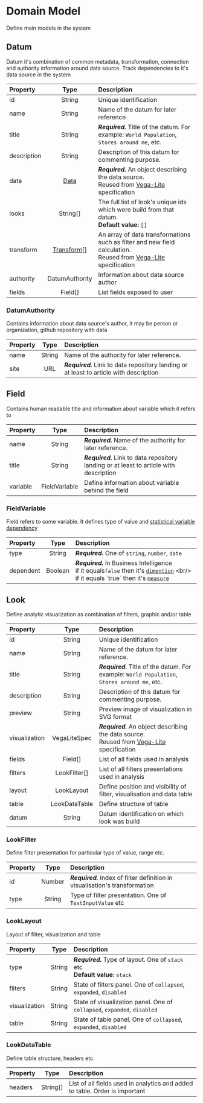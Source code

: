 # Domain Model

Define main models in the system

## Datum

Datum it's combination of common metadata, transformation, connection and authority information around data source. 
Track dependencies to it's data source in the system

| Property    | Type  | Description  |
| :---------- |:-------------:| :-----|
| id        | String  |  Unique identification|
| name        | String  |  Name of the datum for later reference|
| title       | String      | _**Required.**_ Title of the datum. For example: `World Population`, `Stores around me`, etc.|
| description | String      | Description of this datum for commenting purpose. |
| data | [Data](https://vega.github.io/vega-lite/docs/data.html)  | _**Required.**_ An object describing the data source. <br/> Reused from [Vega-Lite](https://vega.github.io/vega-lite/docs/spec.html) specification  |
| looks | String[] |  The full list of look's unique ids which were build from that datum.  <br/> **Default value:** `[]` |
| transform | [Transform](https://vega.github.io/vega-lite/docs/transform.html)[] | An array of data transformations such as filter and new field calculation. <br/> Reused from [Vega-Lite](https://vega.github.io/vega-lite/docs/spec.html) specification|
| authority | DatumAuthority | Information about data source author |
| fields | Field[] | List fields exposed to user|

### DatumAuthority

Contains information about data source's author, it may be person or organization, github repository with data

| Property    | Type  | Description  |
| :---------- |:-------------:| :-----|
| name        | String  |  Name of the authority for later reference. |
| site       | URL      | _**Required.**_ Link to data repository landing or at least to article with description|


## Field

Contains human readable title and information about variable which it refers to

| Property    | Type  | Description  |
| :---------- |:-------------:| :-----|
| name        | String  |  _**Required.**_ Name of the authority for later reference. |
| title       | String  | _**Required.**_ Link to data repository landing or at least to article with description|
| variable    | FieldVariable  |  Define information about variable behind the field|

### FieldVariable

Field refers to some variable. It defines type of value and [statistical variable dependency](https://en.wikipedia.org/wiki/Dependent_and_independent_variables)

| Property    | Type  | Description  |
| :---------- |:-------------:| :-----|
| type        | String  |  _**Required.**_ One of `string`, `number`, `date` |
| dependent   | Boolean  |  _**Required.**_  In Business Intelligence <br/> if it equals`false` then it's [`dimention`](https://en.wikipedia.org/wiki/Dimension_(data_warehouse)) <br/> if it equals `true` then it's [`measure`](https://en.wikipedia.org/wiki/Measure_(data_warehouse))

## Look

Define analytic visualization as combination of filters, graphic and/or table

| Property    | Type  | Description  |
| :---------- |:-------------:| :-----|
| id        | String  |  Unique identification|
| name        | String  |  Name of the datum for later reference.|
| title       | String      | _**Required.**_ Title of the datum. For example: `World Population`, `Stores around me`, etc.|
| description | String      | Description of this datum for commenting purpose. |
| preview | String     | Preview image of visualization in SVG format|
| visualization | VegaLiteSpec | _**Required.**_ An object describing the data source. <br/> Reused from [Vega-Lite](https://vega.github.io/vega-lite/docs/spec.html) specification  |
| fields | Field[] | List of all fields used in analysis|
| filters | LookFilter[] | List of all filters presentations used in analysis|
| layout | LookLayout | Define position and visibility of filter, visualisation and data table|
| table | LookDataTable | Define structure of table|
| datum  | String  | Datum identification on which look was build

### LookFilter

Define filter presentation for particular type of value, range etc. 

| Property    | Type  | Description  |
| :---------- |:-------------:| :-----|
| id        | Number  | _**Required.**_ Index of filter definition in visualisation's transformation|
| type | String      | Type of filter presentation. One of `TextInputValue` etc|

### LookLayout

Layout of filter, visualization and table

| Property    | Type  | Description  |
| :---------- |:-------------:| :-----|
| type | String      | _**Required.**_  Type of layout. One of `stack` etc <br/> **Default value:** `stack`|
| filters | String  | State of filters panel. One of `collapsed`, `expanded`, `disabled` |
| visualization | String | State of visualization panel. One of `collapsed`, `expanded`, `disabled`|
| table | String | State of table panel. One of `collapsed`, `expanded`, `disabled` |

### LookDataTable

Define table structure, headers etc.

| Property    | Type  | Description  |
| :---------- |:-------------:| :-----|
| headers   | String[]  | List of all fields used in analytics and added to table. Order is important|

